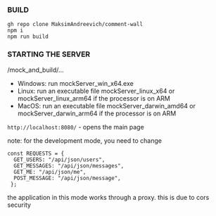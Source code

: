 ### BUILD

`gh repo clone MaksimAndreevich/comment-wall`
<br>
`npm i`
<br>
`npm run build`

### STARTING THE SERVER

/mock_and_build/...

- Windows: run mockServer_win_x64.exe
- Linux: run an executable file mockServer_linux_x64 or mockServer_linux_arm64 if the processor is on ARM
- MacOS: run an executable file mockServer_darwin_amd64 or mockServer_darwin_arm64 if the processor is on ARM

`http://localhost:8080/` - opens the main page

note: for the development mode, you need to change

```
const REQUESTS = {
  GET_USERS: "/api/json/users",
  GET_MESSAGES: "/api/json/messages",
  GET_ME: "/api/json/me",
  POST_MESSAGE: "/api/json/message",
 };
```

the application in this mode works through a proxy. this is due to cors security
